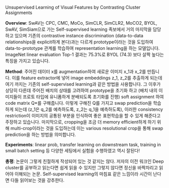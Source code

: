 Unsupervised Learning of Visual Features by Contrasting Cluster Assignments

**Overview**: SwAV는 CPC, CMC, MoCo, SimCLR, SimCLR2, MoCO2, BYOL, SwAV, SimSiam으로 가는 Self-supervised learning 족보에서 거의 마지막을 담당하고 있으며 기존의 contrastive instance discrimination (data-to-data relationships을 explicit하게 본다)과는 다르게 prototype이라는 것을 도입하여 data-to-prototype 관계를 학습하여 representation learning을 하는 모델입니다.  ImageNet linear evaluation Top-1 결과는 75.3%로 BYOL (74.3) 보다 살짝 높다는 특징을 가지고 있습니다. 

**Method**: 주어진 데이터 x를 augmentation하여 새로운 이미지 x_1과 x_2를 만듭니다. 이를 feature extractor에 넣어 image embeddings z_1, z_2를 추출하게 되는데 여기 까지는 기존의 self-supervised learning과 같은 방법을 사용합니다.  그 이후가 상당히 다른데 주어진 배치의 상태를 고려하여 prototype을 초기화 하고 (배치 내의 이미지들이 프로토 타입에 유니폼하게 분배되도록 초기화를 진행) soft assignment 하여 code matrix Q*를 구해줍니다. 이렇게 구해진 Q를 가지고 swap prediction을 학습하게 되는데 (z_1은 q_2를 예측하도록, z_2는 q_1을 예측하도록), 이러한 consistency restriction이 이미지의 공통된 부분을 인식하여 좋은 표현학습을 할 수 있게 해준다고 주장하고 있습니다. 마지막으로, cropping을 조금 더 memory efficient하게 하기 위해 multi-crop이라는 것을 도입하는데 이는 various resolutional crop을 통해 swap prediction을 하는 방법을 의미합니다. 

 

**Experiments**: linear prob, transfer learning on downstream task, training in small batch setting 등 다양한 세팅에서 실험을 수행하였고 역시 잘된다!

 

**총평**: 논문이 그렇게 친절하게 작성되어 있는 것 같지는 않다. 저자의 이전 워크인 Deep cluster를 공부하고 읽는다면 쉽게 읽을 수 있지만 그렇지 않다면 정신을 바짝차리고 읽어야 이해되는 논문. Self-supervised learning의 마침표 같은 느낌이라 시간이 난다면 다들 읽어보는 것을 강추한다.
